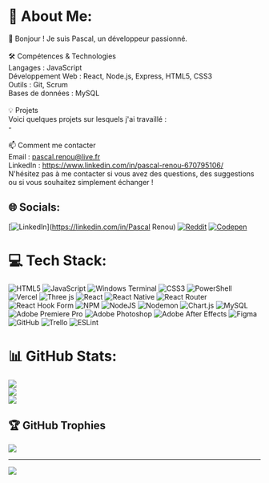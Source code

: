 # 💫 About Me:
👋 Bonjour ! Je suis Pascal, un développeur passionné.<br><br>🛠 Compétences & Technologies<br>Langages : JavaScript<br>Développement Web : React, Node.js, Express, HTML5, CSS3<br>Outils : Git, Scrum<br>Bases de données : MySQL<br><br>💡 Projets<br>Voici quelques projets sur lesquels j'ai travaillé :<br>- <br><br>📫 Comment me contacter<br>Email : pascal.renou@live.fr<br>LinkedIn : https://www.linkedin.com/in/pascal-renou-670795106/<br>N'hésitez pas à me contacter si vous avez des questions, des suggestions ou si vous souhaitez simplement échanger !


## 🌐 Socials:
[![LinkedIn](https://img.shields.io/badge/LinkedIn-%230077B5.svg?logo=linkedin&logoColor=white)](https://linkedin.com/in/Pascal Renou) [![Reddit](https://img.shields.io/badge/Reddit-%23FF4500.svg?logo=Reddit&logoColor=white)](https://reddit.com/user/pas-nou) [![Codepen](https://img.shields.io/badge/Codepen-000000?style=for-the-badge&logo=codepen&logoColor=white)](https://codepen.io/Pas-nou) 

# 💻 Tech Stack:
![HTML5](https://img.shields.io/badge/html5-%23E34F26.svg?style=for-the-badge&logo=html5&logoColor=white) ![JavaScript](https://img.shields.io/badge/javascript-%23323330.svg?style=for-the-badge&logo=javascript&logoColor=%23F7DF1E) ![Windows Terminal](https://img.shields.io/badge/Windows%20Terminal-%234D4D4D.svg?style=for-the-badge&logo=windows-terminal&logoColor=white) ![CSS3](https://img.shields.io/badge/css3-%231572B6.svg?style=for-the-badge&logo=css3&logoColor=white) ![PowerShell](https://img.shields.io/badge/PowerShell-%235391FE.svg?style=for-the-badge&logo=powershell&logoColor=white) ![Vercel](https://img.shields.io/badge/vercel-%23000000.svg?style=for-the-badge&logo=vercel&logoColor=white) ![Three js](https://img.shields.io/badge/threejs-black?style=for-the-badge&logo=three.js&logoColor=white) ![React](https://img.shields.io/badge/react-%2320232a.svg?style=for-the-badge&logo=react&logoColor=%2361DAFB) ![React Native](https://img.shields.io/badge/react_native-%2320232a.svg?style=for-the-badge&logo=react&logoColor=%2361DAFB) ![React Router](https://img.shields.io/badge/React_Router-CA4245?style=for-the-badge&logo=react-router&logoColor=white) ![React Hook Form](https://img.shields.io/badge/React%20Hook%20Form-%23EC5990.svg?style=for-the-badge&logo=reacthookform&logoColor=white) ![NPM](https://img.shields.io/badge/NPM-%23CB3837.svg?style=for-the-badge&logo=npm&logoColor=white) ![NodeJS](https://img.shields.io/badge/node.js-6DA55F?style=for-the-badge&logo=node.js&logoColor=white) ![Nodemon](https://img.shields.io/badge/NODEMON-%23323330.svg?style=for-the-badge&logo=nodemon&logoColor=%BBDEAD) ![Chart.js](https://img.shields.io/badge/chart.js-F5788D.svg?style=for-the-badge&logo=chart.js&logoColor=white) ![MySQL](https://img.shields.io/badge/mysql-4479A1.svg?style=for-the-badge&logo=mysql&logoColor=white) ![Adobe Premiere Pro](https://img.shields.io/badge/Adobe%20Premiere%20Pro-9999FF.svg?style=for-the-badge&logo=Adobe%20Premiere%20Pro&logoColor=white) ![Adobe Photoshop](https://img.shields.io/badge/adobe%20photoshop-%2331A8FF.svg?style=for-the-badge&logo=adobe%20photoshop&logoColor=white) ![Adobe After Effects](https://img.shields.io/badge/Adobe%20After%20Effects-9999FF.svg?style=for-the-badge&logo=Adobe%20After%20Effects&logoColor=white) ![Figma](https://img.shields.io/badge/figma-%23F24E1E.svg?style=for-the-badge&logo=figma&logoColor=white) ![GitHub](https://img.shields.io/badge/github-%23121011.svg?style=for-the-badge&logo=github&logoColor=white) ![Trello](https://img.shields.io/badge/Trello-%23026AA7.svg?style=for-the-badge&logo=Trello&logoColor=white) ![ESLint](https://img.shields.io/badge/ESLint-4B3263?style=for-the-badge&logo=eslint&logoColor=white)
# 📊 GitHub Stats:
![](https://github-readme-stats.vercel.app/api?username=Pas_nou&theme=dark&hide_border=false&include_all_commits=false&count_private=false)<br/>
![](https://github-readme-streak-stats.herokuapp.com/?user=Pas_nou&theme=dark&hide_border=false)<br/>
![](https://github-readme-stats.vercel.app/api/top-langs/?username=Pas_nou&theme=dark&hide_border=false&include_all_commits=false&count_private=false&layout=compact)

## 🏆 GitHub Trophies
![](https://github-profile-trophy.vercel.app/?username=Pas_nou&theme=radical&no-frame=false&no-bg=true&margin-w=4)

---
[![](https://visitcount.itsvg.in/api?id=Pas_nou&icon=9&color=1)](https://visitcount.itsvg.in)

<!-- Proudly created with GPRM ( https://gprm.itsvg.in ) -->
